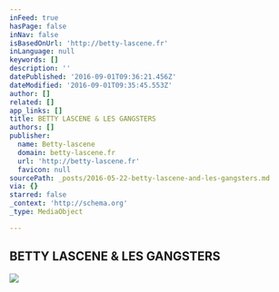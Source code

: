 ```yaml
---
inFeed: true
hasPage: false
inNav: false
isBasedOnUrl: 'http://betty-lascene.fr'
inLanguage: null
keywords: []
description: ''
datePublished: '2016-09-01T09:36:21.456Z'
dateModified: '2016-09-01T09:35:45.553Z'
author: []
related: []
app_links: []
title: BETTY LASCENE & LES GANGSTERS
authors: []
publisher:
  name: Betty-lascene
  domain: betty-lascene.fr
  url: 'http://betty-lascene.fr'
  favicon: null
sourcePath: _posts/2016-05-22-betty-lascene-and-les-gangsters.md
via: {}
starred: false
_context: 'http://schema.org'
_type: MediaObject

---
```

<article style=""><h1>BETTY LASCENE &amp; LES GANGSTERS</h1><img src="https://s3-us-west-2.amazonaws.com/the-grid-img/p/3d600d39e9e92f030904bb9a82e27c2ed6cf412e.jpg" /></article>